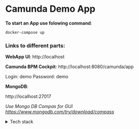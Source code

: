 # Camunda Demo App

**To start an App use folowing command**:

```sh
docker-compose up
```

### Links to different parts:

**WebApp UI**:
http://localhost

**Camunda BPM Cockpit**:
http://localhost:8080/camunda/app

Login: demo
Password: demo

**MongoDB**:

http://localhost:27017

_Use Mongo DB Compas for GUI https://www.mongodb.com/try/download/compass_

<details>
<summary>Tech stack</summary>

**1. Frontend:**

- React
- Typescript
- Vite

**2. Backend Rest API:**

- Node.js
- Express.js

**3. Mongo DB:**

- Storing Process Data correlated with Process ID

**4. Camunda BPM 7:**

- Process Orchestrator with BPMN support

</details>
